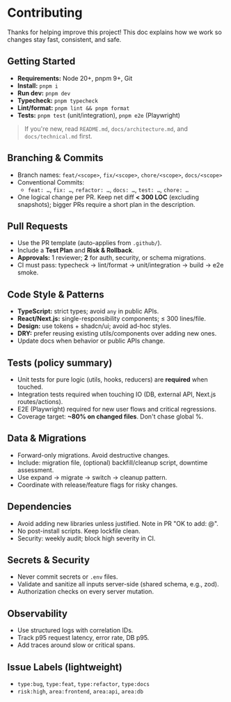 # Contributing

Thanks for helping improve this project! This doc explains how we work so changes stay fast, consistent, and safe.

## Getting Started
- **Requirements:** Node 20+, pnpm 9+, Git
- **Install:** `pnpm i`
- **Run dev:** `pnpm dev`
- **Typecheck:** `pnpm typecheck`
- **Lint/format:** `pnpm lint && pnpm format`
- **Tests:** `pnpm test` (unit/integration), `pnpm e2e` (Playwright)

> If you're new, read `README.md`, `docs/architecture.md`, and `docs/technical.md` first.

## Branching & Commits
- Branch names: `feat/<scope>`, `fix/<scope>`, `chore/<scope>`, `docs/<scope>`
- Conventional Commits:
  - `feat: …`, `fix: …`, `refactor: …`, `docs: …`, `test: …`, `chore: …`
- One logical change per PR. Keep net diff **< 300 LOC** (excluding snapshots); bigger PRs require a short plan in the description.

## Pull Requests
- Use the PR template (auto-applies from `.github/`).
- Include a **Test Plan** and **Risk & Rollback**.
- **Approvals:** 1 reviewer; **2** for auth, security, or schema migrations.
- CI must pass: typecheck → lint/format → unit/integration → build → e2e smoke.

## Code Style & Patterns
- **TypeScript:** strict types; avoid `any` in public APIs.
- **React/Next.js:** single-responsibility components; ≤ 300 lines/file.
- **Design:** use tokens + shadcn/ui; avoid ad-hoc styles.
- **DRY:** prefer reusing existing utils/components over adding new ones.
- Update docs when behavior or public APIs change.

## Tests (policy summary)
- Unit tests for pure logic (utils, hooks, reducers) are **required** when touched.
- Integration tests required when touching IO (DB, external API, Next.js routes/actions).
- E2E (Playwright) required for new user flows and critical regressions.
- Coverage target: **~80% on changed files**. Don't chase global %.

## Data & Migrations
- Forward-only migrations. Avoid destructive changes.
- Include: migration file, (optional) backfill/cleanup script, downtime assessment.
- Use expand → migrate → switch → cleanup pattern.
- Coordinate with release/feature flags for risky changes.

## Dependencies
- Avoid adding new libraries unless justified. Note in PR "OK to add: <name>@<version>".
- No post-install scripts. Keep lockfile clean.
- Security: weekly audit; block high severity in CI.

## Secrets & Security
- Never commit secrets or `.env` files.
- Validate and sanitize all inputs server-side (shared schema, e.g., zod).
- Authorization checks on every server mutation.

## Observability
- Use structured logs with correlation IDs.
- Track p95 request latency, error rate, DB p95.
- Add traces around slow or critical spans.

## Issue Labels (lightweight)
- `type:bug`, `type:feat`, `type:refactor`, `type:docs`
- `risk:high`, `area:frontend`, `area:api`, `area:db`

